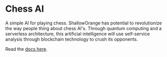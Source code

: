 # Chess AI

A simple AI for playing chess. ShallowOrange has potential to revolutionize the way people thing about chess AI's. Through quantum computing and a serverless architecture, this artificial intelligence will use self-service analysis through blockchain technology to crush its opponents.

Read the [docs here](https://hold17.github.io/chessai-java).
